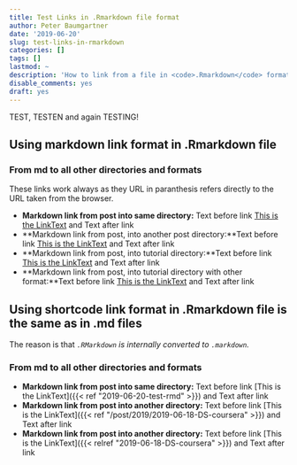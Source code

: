 ```yaml
---
title: Test Links in .Rmarkdown file format
author: Peter Baumgartner
date: '2019-06-20'
slug: test-links-in-rmarkdown
categories: []
tags: []
lastmod: ~
description: 'How to link from a file in <code>.Rmarkdown</code> format to other pages.'
disable_comments: yes
draft: yes
---
```


TEST, TESTEN and again TESTING!

## Using markdown link format in .Rmarkdown file

### From md to all other directories and formats

These links work always as they URL in paranthesis refers directly to the URL taken from the browser.

+ **Markdown link from post into same directory:** Text before link [This is the LinkText](/2019/06/05/physik-libre-a-bookdown-project/) and Text after link
+ **Markdown link from post, into another post directory:**Text before link [This is the LinkText](/2018/07/19/blogdown-using-themes/) and Text after link
+ **Markdown link from post, into tutorial directory:**Text before link [This is the LinkText](/tutorial/how-to-produce-bibliographic-metadata-for-you-web-page/) and Text after link
+ **Markdown link from post, into tutorial directory with other format:**Text before link [This is the LinkText](/test/test-citation/) and Text after link

## Using shortcode link format in .Rmarkdown file is the same as in .md files

The reason is that _`.RMarkdown` is internally converted to `.markdown`._

### From md to all other directories and formats


+ **Markdown link from post into same directory:** Text before link [This is the LinkText]({{< ref "2019-06-20-test-rmd" >}}) and Text after link
+ **Markdown link from post into another directory:** Text before link [This is the LinkText]({{< ref "/post/2019/2019-06-18-DS-coursera" >}}) and Text after link
+ **Markdown link from post into another directory:** Text before link [This is the LinkText]({{< relref "2019-06-18-DS-coursera" >}}) and Text after link
